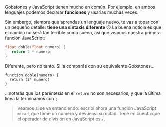 Gobstones y JavaScript tienen mucho en común. Por ejemplo, en ambos lenguajes podemos declarar **funciones** y usarlas muchas veces. 

Sin embargo, siempre que aprendas un lenguaje nuevo, te vas a topar con un pequeño detalle: **tiene una sintaxis diferente** :disappointed_relieved: La buena noticia es que el cambio no será tan terrible como suena, así que veamos nuestra primera función JavaScript:

```c
float doble(float numero) {
   return 2 * numero;
}
```

Diferente, pero no tanto. Si la comparás con su equivalente Gobstones...

```gobstones
function doble(numero) {
  return (2* numero)
}
```

...notarás que los paréntesis en el `return` no son necesarios, y que ĺa última línea la terminamos con `;`.

> Veamos si se va entendiendo: escribí ahora una función JavaScript `mitad`, que tome un número y devuelva su mitad. Tené en cuenta que el operador de división en JavaScript es `/`.


